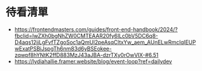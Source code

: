 # 待看清單

- https://frontendmasters.com/guides/front-end-handbook/2024/?fbclid=IwZXh0bgNhZW0CMTEAAR20fy6ILc0bV5DC6q8-D4aqs12jjLgFvfTZgoSoc1aQmUl2peAsqCltxYw_aem_AUnELwRmcIqIEUPwExatPSBiJspgTh6nm83d6yBSEokee-zqwpf8hYNtK2ffD883MzJ43aJBA-dzrTXy0rOwVIX-#6.51
- https://lydiahallie.framer.website/blog/event-loop?ref=dailydev
